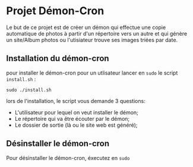 # Projet Démon-Cron
Le but de ce projet est de créer un démon qui effectue une copie automatique de photos à partir d'un répertoire vers un autre et qui génère un site/Album photos ou l'utisiateur trouve ses images triées par date.

## Installation du démon-cron

pour installer le démon-cron pour un utlisateur lancer en `sudo` le script `install.sh` :

```
sudo ./install.sh
```

lors de l'installation, le script vous demande 3 questions:

- L'utilisateur pour lequel on veut installer le démon;
- Le répertoire qui va être écouter par le démon;
- Le dossier de sortie (là ou le site web est généré);

## Désinstaller le démon-cron

Pour désinstaller le démon-cron, éxecutez en `sudo` 
